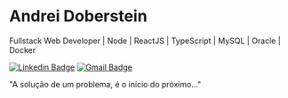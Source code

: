 # Andrei Doberstein

Fullstack Web Developer | Node | ReactJS | TypeScript | MySQL | Oracle | Docker

[![Linkedin Badge](https://img.shields.io/badge/-Andrei%20Doberstein-00875f?style=flat-square&logo=Linkedin&logoColor=white&link=https://www.linkedin.com/in/andrei-doberstein/)](https://www.linkedin.com/in/andrei-doberstein/) 
[![Gmail Badge](https://img.shields.io/badge/-andrei.doberstein@gmail.com-00875f?style=flat-square&logo=Gmail&logoColor=white&link=mailto:andrei.doberstein@gmail.com)](mailto:andrei.doberstein@gmail.com)

"A solução de um problema, é o início do próximo..."
